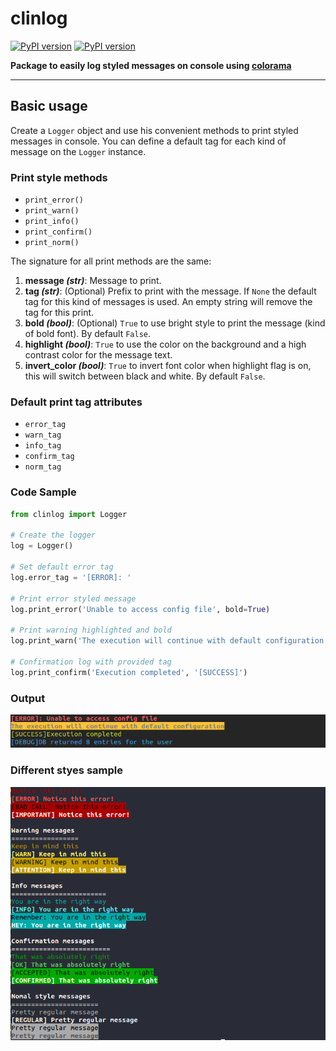 # clinlog

[![PyPI version](https://badge.fury.io/py/clinlog.svg)](https://badge.fury.io/py/clinlog)
[![PyPI version](https://img.shields.io/github/license/salpreh/clinlog.svg)](https://img.shields.io/github/license/salpreh/clinlog.svg)

**Package to easily log styled messages on console using [colorama](https://github.com/tartley/colorama)**

---
## Basic usage
Create a `Logger` object and use his convenient methods to print styled messages in console. You can define a default tag for each kind of message on the `Logger` instance.

### Print style methods
- `print_error()`
- `print_warn()`
- `print_info()`
- `print_confirm()`
- `print_norm()`

The signature for all print methods are the same:
1. **message _(str)_**: Message to print.
2. **tag _(str)_**: (Optional) Prefix to print with the message. If `None` the default tag for this kind of messages is used. An empty string will remove the tag for this print.
3. **bold _(bool)_**: (Optional) `True` to use bright style to print the message (kind of bold font). By default `False`.
4. **highlight _(bool)_**: `True` to use the color on the background and a high contrast color for the message text.
5. **invert_color _(bool)_**: `True` to invert font color when highlight flag is on, this will switch between black and white. By default `False`.

### Default print tag attributes
- `error_tag`
- `warn_tag`
- `info_tag`
- `confirm_tag`
- `norm_tag`

### Code Sample
```py
from clinlog import Logger

# Create the logger
log = Logger()

# Set default error tag
log.error_tag = '[ERROR]: '

# Print error styled message
log.print_error('Unable to access config file', bold=True)

# Print warning highlighted and bold
log.print_warn('The execution will continue with default configuration', None, True, True)

# Confirmation log with provided tag
log.print_confirm('Execution completed', '[SUCCESS]')
```

### Output
<img src="https://raw.githubusercontent.com/salpreh/clinlog/master/assets/output.png" alt="tree_output">

### Different styes sample
<img src="https://raw.githubusercontent.com/salpreh/clinlog/master/assets/sample.png" alt="tree_output">
